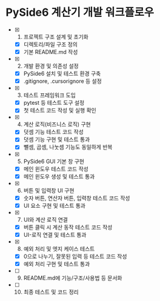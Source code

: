 # PySide6 계산기 개발 워크플로우

- [x] 1. 프로젝트 구조 설계 및 초기화
    - [x] 디렉토리/파일 구조 정의
    - [x] 기본 README.md 작성
- [x] 2. 개발 환경 및 의존성 설정
    - [x] PySide6 설치 및 테스트 환경 구축
    - [x] .gitignore, .cursorignore 등 설정
- [x] 3. 테스트 프레임워크 도입
    - [x] pytest 등 테스트 도구 설정
    - [x] 첫 테스트 코드 작성 및 실행 확인
- [x] 4. 계산 로직(비즈니스 로직) 구현
    - [x] 덧셈 기능 테스트 코드 작성
    - [x] 덧셈 기능 구현 및 테스트 통과
    - [x] 뺄셈, 곱셈, 나눗셈 기능도 동일하게 반복
- [x] 5. PySide6 GUI 기본 창 구현
    - [x] 메인 윈도우 테스트 코드 작성
    - [x] 메인 윈도우 생성 및 테스트 통과
- [x] 6. 버튼 및 입력창 UI 구현
    - [x] 숫자 버튼, 연산자 버튼, 입력창 테스트 코드 작성
    - [x] UI 요소 구현 및 테스트 통과
- [x] 7. UI와 계산 로직 연결
    - [x] 버튼 클릭 시 계산 동작 테스트 코드 작성
    - [x] UI-로직 연결 및 테스트 통과
- [x] 8. 예외 처리 및 엣지 케이스 테스트
    - [x] 0으로 나누기, 잘못된 입력 등 테스트 코드 작성
    - [x] 예외 처리 구현 및 테스트 통과
- [ ] 9. README.md에 기능/구조/사용법 등 문서화
- [ ] 10. 최종 테스트 및 코드 정리 